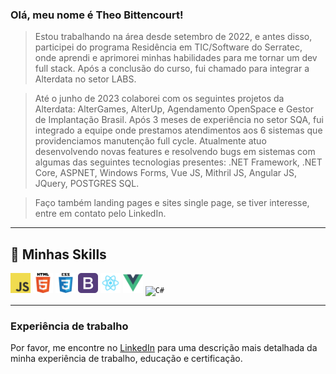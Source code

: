 ###  Olá, meu nome é <strong>Theo Bittencourt!</strong>

> Estou trabalhando na área desde setembro de 2022, e antes disso, participei do programa Residência em TIC/Software do Serratec, onde aprendi e aprimorei minhas habilidades para me tornar um dev full stack. Após a conclusão do curso, fui chamado para integrar a Alterdata no setor LABS.

> Até o junho de 2023 colaborei com os seguintes projetos da Alterdata: AlterGames, AlterUp, Agendamento OpenSpace e Gestor de Implantação Brasil.
 > Após 3 meses de experiência no setor SQA, fui integrado a equipe onde prestamos atendimentos aos 6 sistemas que providenciamos manutenção full cycle.
  > Atualmente atuo desenvolvendo novas features e resolvendo bugs em sistemas com algumas das seguintes tecnologias presentes: .NET Framework, .NET Core, ASPNET, Windows Forms, Vue JS, Mithril JS, Angular JS, JQuery, POSTGRES SQL. 

> Faço também landing pages e sites single page, se tiver interesse, entre em contato pelo LinkedIn.

----

## 🚀 Minhas Skills

<code><img height="32" src="https://raw.githubusercontent.com/github/explore/80688e429a7d4ef2fca1e82350fe8e3517d3494d/topics/javascript/javascript.png" alt="Javascript"/></code>
<code><img height="32" src="https://raw.githubusercontent.com/github/explore/80688e429a7d4ef2fca1e82350fe8e3517d3494d/topics/html/html.png" alt="HTML"/></code>
<code><img height="32" src="https://raw.githubusercontent.com/github/explore/80688e429a7d4ef2fca1e82350fe8e3517d3494d/topics/css/css.png" alt="CSS"/></code>
<code><img height="32" src="https://raw.githubusercontent.com/github/explore/80688e429a7d4ef2fca1e82350fe8e3517d3494d/topics/bootstrap/bootstrap.png" alt="Bootstrap"/></code>
<code><img height="32" src="https://raw.githubusercontent.com/github/explore/80688e429a7d4ef2fca1e82350fe8e3517d3494d/topics/react/react.png" alt="React"/></code>
<code><img height="32" src="https://raw.githubusercontent.com/github/explore/80688e429a7d4ef2fca1e82350fe8e3517d3494d/topics/vue/vue.png" alt="VueJS"/></code>
<code><img height="32" src="https://upload.wikimedia.org/wikipedia/commons/4/4f/Csharp_Logo.png" alt="C#"/></code>




---
### Experiência de trabalho

Por favor, me encontre no [LinkedIn](https://www.linkedin.com/in/theobittencourt/) para uma descrição mais detalhada da minha experiência de trabalho, educação e certificação.

<!--
**theobitt/theobitt** is a ✨ _special_ ✨ repository because its `README.md` (this file) appears on your GitHub profile.


